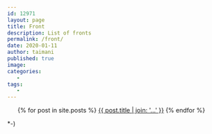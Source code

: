 ```yaml
---
id: 12971
layout: page
title: Front
description: List of fronts
permalink: /front/
date: 2020-01-11
author: taimani
published: true
image: 
categories:
   -    
tags:
   - 
---
```

<ul>
{% for post in site.posts %}
  <a class="{{ post.categories | join: ' ' }}" href="{{ post.url }}">{{ post.title | join: '...' }}</a>
{% endfor %}
</ul>
*-)
<!-- 
{% assign list = site.categories[github] | where_exp: "post", "post.categories contains 'front'" %}
{{ assign_list }}
{% for item in assign_list %}
  {{ item }}        
{% endfor %}   -->
<!-- {% for post in site.posts and %}
  <article>
    <h2>
      <a href="{{ post.url }}">
        {{ post.title }}
      </a>
    </h2>    
  </article>
{% endfor %} -->